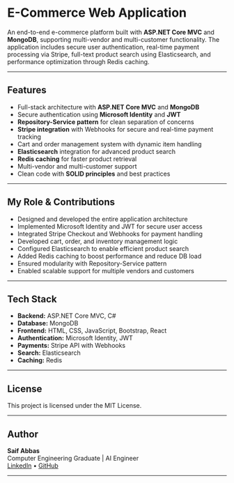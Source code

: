 # E-Commerce Web Application

An end-to-end e-commerce platform built with **ASP.NET Core MVC** and **MongoDB**, supporting multi-vendor and multi-customer functionality. The application includes secure user authentication, real-time payment 
processing via Stripe, full-text product search using Elasticsearch, and performance optimization through Redis caching.

---

## Features

-  Full-stack architecture with **ASP.NET Core MVC** and **MongoDB**
-  Secure authentication using **Microsoft Identity** and **JWT**
-  **Repository-Service pattern** for clean separation of concerns
-  **Stripe integration** with Webhooks for secure and real-time payment tracking
-  Cart and order management system with dynamic item handling
-  **Elasticsearch** integration for advanced product search
-  **Redis caching** for faster product retrieval
-  Multi-vendor and multi-customer support
-  Clean code with **SOLID principles** and best practices

---

## My Role & Contributions

-  Designed and developed the entire application architecture
-  Implemented Microsoft Identity and JWT for secure user access
-  Integrated Stripe Checkout and Webhooks for payment handling
-  Developed cart, order, and inventory management logic
-  Configured Elasticsearch to enable efficient product search
-  Added Redis caching to boost performance and reduce DB load
-  Ensured modularity with Repository-Service pattern
-  Enabled scalable support for multiple vendors and customers

---

## Tech Stack

- **Backend:** ASP.NET Core MVC, C#
- **Database:** MongoDB
- **Frontend:** HTML, CSS, JavaScript, Bootstrap, React
- **Authentication:** Microsoft Identity, JWT
- **Payments:** Stripe API with Webhooks
- **Search:** Elasticsearch
- **Caching:** Redis

---

## License

This project is licensed under the MIT License.

---

##  Author

**Saif Abbas**  
Computer Engineering Graduate | AI Engineer  
[LinkedIn](https://www.linkedin.com/) • [GitHub](https://github.com/)  

---

